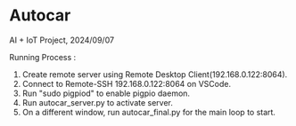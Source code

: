 # Autocar
AI + IoT Project, 2024/09/07


Running Process :
1. Create remote server using Remote Desktop Client(192.168.0.122:8064).
2. Connect to Remote-SSH 192.168.0.122:8064 on VSCode.
3. Run "sudo pigpiod" to enable pigpio daemon.
4. Run autocar_server.py to activate server.
5. On a different window, run autocar_final.py for the main loop to start.

